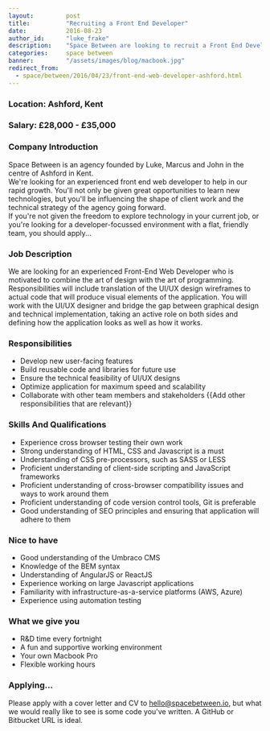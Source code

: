 ```yaml
---
layout:         post
title:          "Recruiting a Front End Developer"
date:           2016-08-23
author_id:      "luke_frake"
description:    "Space Between are looking to recruit a Front End Developer"
categories:     space between
banner:         "/assets/images/blog/macbook.jpg"
redirect_from:
  - space/between/2016/04/23/front-end-web-developer-ashford.html
---
```


### Location: Ashford, Kent

### Salary: £28,000 - £35,000

### Company Introduction

Space Between is an agency founded by Luke, Marcus and John in the centre of Ashford in Kent.  
We're looking for an experienced front end web developer to help in our rapid growth. You'll not only be given great opportunities to learn new technologies, but you'll be influencing the shape of client work and the technical strategy of the agency going forward.  
If you're not given the freedom to explore technology in your current job, or you're looking for a developer-focussed environment with a flat, friendly  team, you should apply...

### Job Description

We are looking for an experienced Front-End Web Developer who is motivated to combine the art of design with the art of programming. Responsibilities will include translation of the UI/UX design wireframes to actual code that will produce visual elements of the application. You will work with the UI/UX designer and bridge the gap between graphical design and technical implementation, taking an active role on both sides and defining how the application looks as well as how it works.

### Responsibilities
* Develop new user-facing features
* Build reusable code and libraries for future use
* Ensure the technical feasibility of UI/UX designs
* Optimize application for maximum speed and scalability
* Collaborate with other team members and stakeholders
{{Add other responsibilities that are relevant}}

### Skills And Qualifications
* Experience cross browser testing their own work
* Strong understanding of HTML, CSS and Javascript is a must
* Understanding of CSS pre-processors, such as SASS or LESS
* Proficient understanding of client-side scripting and JavaScript frameworks
* Proficient understanding of cross-browser compatibility issues and ways to work around them
* Proficient understanding of code version control tools, Git is preferable
* Good understanding of SEO principles and ensuring that application will adhere to them

### Nice to have
* Good understanding of the Umbraco CMS
* Knowledge of the BEM syntax
* Understanding of AngularJS or ReactJS
* Experience working on large Javascript applications
* Familiarity with infrastructure-as-a-service platforms (AWS, Azure)
* Experience using automation testing

### What we give you
* R&D time every fortnight
* A fun and supportive working environment
* Your own Macbook Pro
* Flexible working hours

### Applying...
Please apply with a cover letter and CV to <a href="mailto:hello@spacebetween.io" target="_blank">hello@spacebetween.io</a>, but what we would really like to see is some code you've written. A GitHub or Bitbucket URL is ideal.